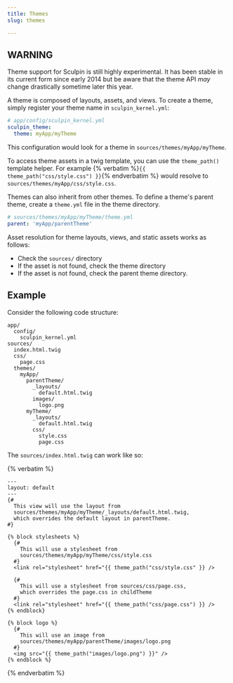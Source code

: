 ```yaml
---
title: Themes
slug: themes

---
```


<div class="well well-small">
<h2>WARNING</h2>
<p>
Theme support for Sculpin is still highly experimental. It has been stable in its current form since early 2014 but be aware that the theme API <em>may</em> change drastically sometime later this year.
</p>
</div>

A theme is composed of layouts, assets, and views. To create a theme, simply register your theme name in `sculpin_kernel.yml`:

```yml
# app/config/sculpin_kernel.yml
sculpin_theme:
  theme: myApp/myTheme
```

This configuration would look for a theme in `sources/themes/myApp/myTheme`.

To access theme assets in a twig template, you can use the `theme_path()` template helper. For example {% verbatim %}`{{ theme_path("css/style.css") }}`{% endverbatim %} would resolve to `sources/themes/myApp/css/style.css`.

Themes can also inherit from other themes. To define a theme's parent theme, create a `theme.yml` file in the theme directory.
 
```yml
# sources/themes/myApp/myTheme/theme.yml
parent: 'myApp/parentTheme'
```

Asset resolution for theme layouts, views, and static assets works as follows:

- Check the `sources/` directory
- If the asset is not found, check the theme directory
- If the asset is not found, check the parent theme directory. 


## Example

Consider the following code structure:

```
app/
  config/
    sculpin_kernel.yml
sources/
  index.html.twig
  css/
    page.css
  themes/
    myApp/
      parentTheme/
        _layouts/
          default.html.twig
        images/
          logo.png
      myTheme/
        _layouts/
          default.html.twig
        css/
          style.css
          page.css
```

The `sources/index.html.twig` can work like so:

{% verbatim %}
```twig
---
layout: default
---
{# 
  This view will use the layout from 
  sources/themes/myApp/myTheme/_layouts/default.html.twig,
  which overrides the default layout in parentTheme.
#}

{% block stylesheets %}
  {# 
    This will use a stylesheet from 
    sources/themes/myApp/myTheme/css/style.css 
  #}
  <link rel="stylesheet" href="{{ theme_path("css/style.css" }} />
  
  {#
    This will use a stylesheet from sources/css/page.css,
    which overrides the page.css in childTheme
  #}
  <link rel="stylesheet" href="{{ theme_path("css/page.css") }} />
{% endblock}

{% block logo %}
  {#
    This will use an image from 
    sources/themes/myApp/parentTheme/images/logo.png 
  #}
  <img src="{{ theme_path("images/logo.png") }}" />
{% endblock %}
```
{% endverbatim %}


